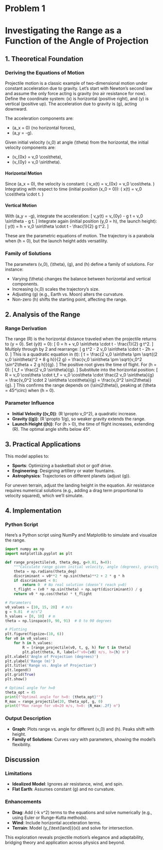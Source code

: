# Problem 1

# Investigating the Range as a Function of the Angle of Projection

## 1. Theoretical Foundation

### Deriving the Equations of Motion

Projectile motion is a classic example of two-dimensional motion under constant acceleration due to gravity. Let’s start with Newton’s second law and assume the only force acting is gravity (no air resistance for now). Define the coordinate system: \(x\) is horizontal (positive right), and \(y\) is vertical (positive up). The acceleration due to gravity is \(g\), acting downward.

The acceleration components are:
- \(a_x = 0\) (no horizontal forces),
- \(a_y = -g\).

Given initial velocity \(v_0\) at angle \(\theta\) from the horizontal, the initial velocity components are:
- \(v_{0x} = v_0 \cos\theta\),
- \(v_{0y} = v_0 \sin\theta\).

#### Horizontal Motion
Since \(a_x = 0\), the velocity is constant:
\( v_x(t) = v_{0x} = v_0 \cos\theta. \)
Integrating with respect to time (initial position \(x_0 = 0\)):
\( x(t) = v_0 \cos\theta \cdot t. \)

#### Vertical Motion
With \(a_y = -g\), integrate the acceleration:
\[ v_y(t) = v_{0y} - g t = v_0 \sin\theta - g t. \]
Integrate again (initial position \(y_0 = h\), the launch height):
\[ y(t) = h + v_0 \sin\theta \cdot t - \frac{1}{2} g t^2. \]

These are the parametric equations of motion. The trajectory is a parabola when \(h = 0\), but the launch height adds versatility.

### Family of Solutions
The parameters \(v_0\), \(\theta\), \(g\), and \(h\) define a family of solutions. For instance:
- Varying \(\theta\) changes the balance between horizontal and vertical components.
- Increasing \(v_0\) scales the trajectory’s size.
- Adjusting \(g\) (e.g., Earth vs. Moon) alters the curvature.
- Non-zero \(h\) shifts the starting point, affecting the range.

## 2. Analysis of the Range

### Range Derivation
The range \(R\) is the horizontal distance traveled when the projectile returns to \(y = 0\). Set \(y(t) = 0\):
\[ 0 = h + v_0 \sin\theta \cdot t - \frac{1}{2} g t^2. \]
Multiply through by 2 and rearrange:
\[ g t^2 - 2 v_0 \sin\theta \cdot t - 2h = 0. \]
This is a quadratic equation in \(t\):
\[ t = \frac{2 v_0 \sin\theta \pm \sqrt{(2 v_0 \sin\theta)^2 + 8 g h}}{2 g} = \frac{v_0 \sin\theta \pm \sqrt{v_0^2 \sin^2\theta + 2 g h}}{g}. \]
The positive root gives the time of flight. For \(h = 0\):
\[ t_f = \frac{2 v_0 \sin\theta}{g}. \]
Substitute into the horizontal position:
\[ R = v_0 \cos\theta \cdot t_f = v_0 \cos\theta \cdot \frac{2 v_0 \sin\theta}{g} = \frac{v_0^2 \cdot 2 \sin\theta \cos\theta}{g} = \frac{v_0^2 \sin(2\theta)}{g}. \]
This confirms the range depends on \(\sin(2\theta)\), peaking at \(\theta = 45^\circ\) when \(h = 0\).

### Parameter Influence
- **Initial Velocity (\(v_0\))**: \(R \propto v_0^2\), a quadratic increase.
- **Gravity (\(g\))**: \(R \propto 1/g\), so weaker gravity extends the range.
- **Launch Height (\(h\))**: For \(h > 0\), the time of flight increases, extending \(R\). The optimal angle shifts below 45°.

## 3. Practical Applications

This model applies to:
- **Sports**: Optimizing a basketball shot or golf drive.
- **Engineering**: Designing artillery or water fountains.
- **Astrophysics**: Trajectories on different planets (adjust \(g\)).

For uneven terrain, adjust the landing height in the equation. Air resistance requires numerical solutions (e.g., adding a drag term proportional to velocity squared), which we’ll simulate.

## 4. Implementation

### Python Script
Here’s a Python script using NumPy and Matplotlib to simulate and visualize the range.

```python
import numpy as np
import matplotlib.pyplot as plt

def range_projectile(v0, theta_deg, g=9.81, h=0):
    """Calculate range given initial velocity, angle (degrees), gravity, and height."""
    theta = np.radians(theta_deg)
    discriminant = v0**2 * np.sin(theta)**2 + 2 * g * h
    if discriminant < 0:
        return 0  # No real solution (doesn’t reach y=0)
    t_flight = (v0 * np.sin(theta) + np.sqrt(discriminant)) / g
    return v0 * np.cos(theta) * t_flight

# Parameters
v0_values = [10, 15, 20]  # m/s
g = 9.81  # m/s^2
h_values = [0, 10]  # m
theta = np.linspace(0, 90, 91)  # 0 to 90 degrees

# Plotting
plt.figure(figsize=(10, 6))
for v0 in v0_values:
    for h in h_values:
        R = [range_projectile(v0, t, g, h) for t in theta]
        plt.plot(theta, R, label=f'v0={v0} m/s, h={h} m')
plt.xlabel('Angle of Projection (degrees)')
plt.ylabel('Range (m)')
plt.title('Range vs. Angle of Projection')
plt.legend()
plt.grid(True)
plt.show()

# Optimal angle for h=0
theta_opt = 45
print(f"Optimal angle for h=0: {theta_opt}°")
R_max = range_projectile(20, theta_opt, g, 0)
print(f"Max range for v0=20 m/s, h=0: {R_max:.2f} m")
```

### Output Description
- **Graph**: Plots range vs. angle for different \(v_0\) and \(h\). Peaks shift with height.
- **Family of Solutions**: Curves vary with parameters, showing the model’s flexibility.

## Discussion

### Limitations
- **Idealized Model**: Ignores air resistance, wind, and spin.
- **Flat Earth**: Assumes constant \(g\) and no curvature.

### Enhancements
- **Drag**: Add \(-k v^2\) terms to the equations and solve numerically (e.g., using Euler or Runge-Kutta methods).
- **Wind**: Include horizontal acceleration terms.
- **Terrain**: Model \(y_{\text{land}}(x)\) and solve for intersection.

This exploration reveals projectile motion’s elegance and adaptability, bridging theory and application across physics and beyond.
